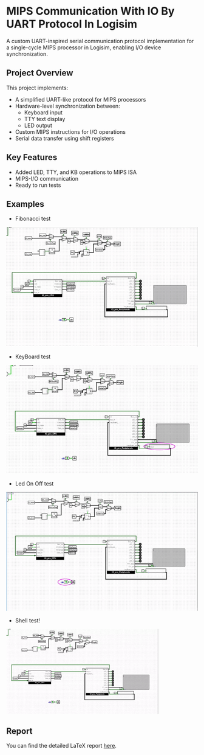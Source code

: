 # MIPS Communication With IO By UART Protocol In Logisim

A custom UART-inspired serial communication protocol implementation for a single-cycle MIPS processor in Logisim, enabling I/O device synchronization.

## Project Overview

This project implements:
- A simplified UART-like protocol for MIPS processors
- Hardware-level synchronization between:
  - Keyboard input
  - TTY text display 
  - LED output
- Custom MIPS instructions for I/O operations
- Serial data transfer using shift registers

## Key Features

- Added LED, TTY, and KB operations to MIPS ISA 
- MIPS-I/O communication
- Ready to run tests

## Examples

- Fibonacci test
  
![](assets/fib-ezgif.com-video-to-gif-converter.gif)

- KeyBoard test
  
![](assets/kb_word-ezgif.com-video-to-gif-converter.gif)

- Led On Off test
  
![](assets/led_on_off-ezgif.com-video-to-gif-converter.gif)

- Shell test!

![](assets/shell.gif)

## Report

You can find the detailed LaTeX report [here](https://latex.sharif.edu/read/fsjxgtxcnrzk).

